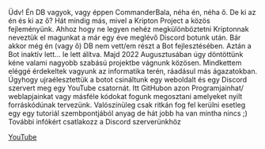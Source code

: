 Üdv!
Én DB vagyok, vagy éppen CommanderBala, néha én, néha ő.
De ki az én és ki az ő?
Hát mindig más, mivel a Kripton Project a közös fejleményünk. Ahhoz hogy ne legyen nehéz megkülönböztetni Kriptonnak neveztük el magunkat a már egy éve meglévő Discord botunk után. Bár akkor még én (vagy ő) DB nem vett/em részt a Bot fejlesztésében.
Aztán a Bot inaktív lett... le lett álítva.
Majd 2022 Augusztusában úgy döntöttünk kéne valami nagyobb szabású projektbe vágnunk közösen. Mindkettem eléggé érdekeltek vagyunk az informatika terén, ráadásul más ágazatokban. 
Úgyhogy ujraélesztettük a botot csináltunk egy weboldalt és egy Discord szervert meg egy YouTube csatornát. 
Itt GitHubon azon Programjainhat/ weblapjainkat vagy másféle kódokat fogunk megosztani amelyeket nyilt forráskódúnak tervezünk. 
Valószínüleg csak ritkán fog fel kerülni esetleg egy egy tutoriál szembpontjából anyag de hát jobb ha van mintha nincs ;)
További infókért csatlakozz a Discord szerverünkhöz

<a href="https://www.youtube.com/@kriptonhungary" target="_blank">YouTube</a>

<!---
Kripton-Official/Kripton-Official is a ✨ special ✨ repository because its `README.md` (this file) appears on your GitHub profile.
You can click the Preview link to take a look at your changes.
--->
